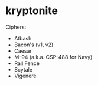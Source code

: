 # kryptonite

Ciphers:
- Atbash
- Bacon's (v1, v2)
- Caesar
- M-94 (a.k.a. CSP-488 for Navy)
- Rail Fence
- Scytale
- Vigenère